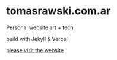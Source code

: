 # tomasrawski.com.ar


Personal website
art + tech

build with Jekyll & Vercel

[please visit the website](https://www.tomasrawski.com.ar)
